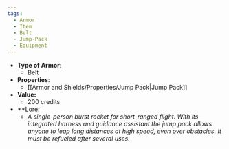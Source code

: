 ```yaml
---
tags:
  - Armor
  - Item
  - Belt
  - Jump-Pack
  - Equipment
---
```

- __Type of Armor__:
	* Belt
- __Properties__:
	* [[Armor and Shields/Properties/Jump Pack|Jump Pack]]
- **Value:**
	- 200 credits
- **Lore:
	- *A single-person burst rocket for short-ranged flight. With its integrated harness and guidance assistant the jump pack allows anyone to leap long distances at high speed, even over obstacles. It must be refueled after several uses.*

